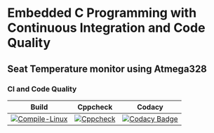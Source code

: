 # Embedded C Programming with Continuous Integration and Code Quality

## Seat Temperature monitor using Atmega328

### CI and Code Quality

|Build|Cppcheck|Codacy|
|:--:|:--:|:--:|
|[![Compile-Linux](https://github.com/28-shravya/Emb-C-Project/actions/workflows/compile.yml/badge.svg)](https://github.com/28-shravya/Emb-C-Project/actions/workflows/compile.yml)|[![Cppcheck](https://github.com/28-shravya/Emb-C-Project/actions/workflows/codequality.yml/badge.svg)](https://github.com/28-shravya/Emb-C-Project/actions/workflows/codequality.yml)|[![Codacy Badge](https://app.codacy.com/project/badge/Grade/5e80fe936c6742deb825f7ef962298cd)](https://www.codacy.com/gh/28-shravya/Emb-C-Project/dashboard?utm_source=github.com&amp;utm_medium=referral&amp;utm_content=28-shravya/Emb-C-Project&amp;utm_campaign=Badge_Grade)|

